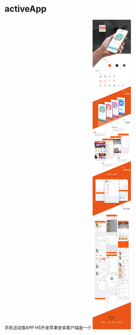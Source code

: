 # activeApp
手机活动类APP H5开发苹果安卓客户端是一个
 ![image](https://github.com/jijinduoduo/activeApp/blob/master/APP.jpg)
